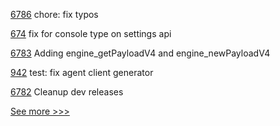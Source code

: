 
[6786](https://github.com/hyperledger/besu/pull/6786) chore: fix typos

[674](https://github.com/hyperledger-labs/fabric-operations-console/pull/674) fix for console type on settings api

[6783](https://github.com/hyperledger/besu/pull/6783) Adding engine_getPayloadV4 and engine_newPayloadV4

[942](https://github.com/hyperledger-labs/open-enterprise-agent/pull/942) test: fix agent client generator

[6782](https://github.com/hyperledger/besu/pull/6782) Cleanup dev releases


[See more >>>](https://start-here.hyperledger.org/pull-requests)
